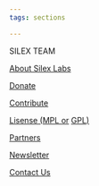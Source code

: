 ```yaml
---
tags: sections

---
```

SILEX TEAM

[About Silex Labs](http://www.silexlabs.org/ "Silex Labs non profit organization")

[Donate](https://opencollective.com/silex "Silex donation page")

[Contribute](https://github.com/silexlabs/Silex/wiki/Contribute "Contribute to Silex")

[Lisense (MPL or](https://github.com/silexlabs/Silex/blob/develop/LICENSE_MPL "Silex has dual license") [GPL](https://github.com/silexlabs/Silex/blob/develop/LICENSE "GPL Silex License")[)](https://github.com/silexlabs/Silex/blob/develop/LICENSE_MPL "Silex has dual license")

[Partners](/community/#partners "Silex partners")

[Newsletter](https://silexlabs.us7.list-manage.com/subscribe?u=fe927d10e2d20f286e59ef0b7&id=2e1b03a5f0 "Mailing list")

[Contact Us](/pro/#contact "Contact Silex founder")